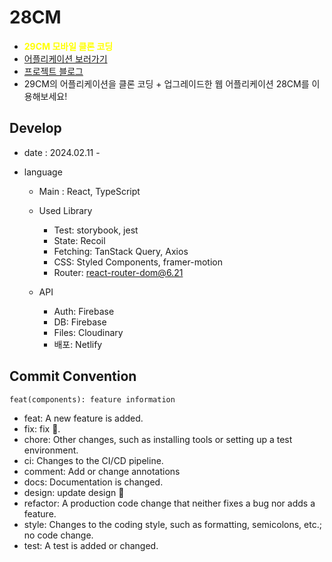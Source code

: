 # 28CM

- <strong style="color:yellow">29CM 모바일 클론 코딩</strong>
- [어플리케이션 보러가기](https://yuziwoo.netlify.com)
- [프로젝트 블로그](https://yuziwoo2.notion.site/2024-03-02-29cm-Clone-6d878d55288d4e65940cb9223f30a358?pvs=4)
- 29CM의 어플리케이션을 클론 코딩 + 업그레이드한 웹 어플리케이션 28CM를 이용해보세요!

## Develop

- date : 2024.02.11 -

- language

  - Main : React, TypeScript
  - Used Library

    - Test: storybook, jest
    - State: Recoil
    - Fetching: TanStack Query, Axios
    - CSS: Styled Components, framer-motion
    - Router: react-router-dom@6.21

  - API

    - Auth: Firebase
    - DB: Firebase
    - Files: Cloudinary
    - 배포: Netlify

## Commit Convention

```
feat(components): feature information
```

- feat: A new feature is added.
- fix: fix 🐞.
- chore: Other changes, such as installing tools or setting up a test environment.
- ci: Changes to the CI/CD pipeline.
- comment: Add or change annotations
- docs: Documentation is changed.
- design: update design 🎨
- refactor: A production code change that neither fixes a bug nor adds a feature.
- style: Changes to the coding style, such as formatting, semicolons, etc.; no code change.
- test: A test is added or changed.
